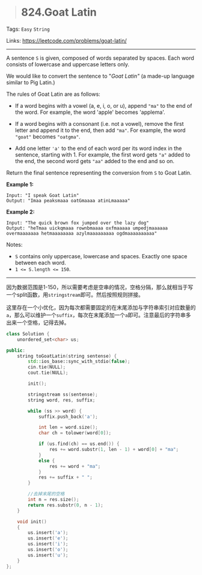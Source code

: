 > # 824.Goat Latin

Tags: `Easy` `String`

Links: https://leetcode.com/problems/goat-latin/

-----

A sentence `S` is given, composed of words separated by spaces. Each word consists of lowercase and uppercase letters only.

We would like to convert the sentence to "*Goat Latin"* (a made-up language similar to Pig Latin.)

The rules of Goat Latin are as follows:

- If a word begins with a vowel (a, e, i, o, or u), append `"ma"` to the end of the word.
  For example, the word 'apple' becomes 'applema'.
   
- If a word begins with a consonant (i.e. not a vowel), remove the first letter and append it to the end, then add `"ma"`.
  For example, the word `"goat"` becomes `"oatgma"`.
   
- Add one letter `'a'` to the end of each word per its word index in the sentence, starting with 1.
  For example, the first word gets `"a"` added to the end, the second word gets `"aa"` added to the end and so on.

Return the final sentence representing the conversion from `S` to Goat Latin. 

**Example 1:**

```
Input: "I speak Goat Latin"
Output: "Imaa peaksmaaa oatGmaaaa atinLmaaaaa"
```

**Example 2:**

```
Input: "The quick brown fox jumped over the lazy dog"
Output: "heTmaa uickqmaaa rownbmaaaa oxfmaaaaa umpedjmaaaaaa overmaaaaaaa hetmaaaaaaaa azylmaaaaaaaaa ogdmaaaaaaaaaa"
```

Notes:

- `S` contains only uppercase, lowercase and spaces. Exactly one space between each word.
- `1 <= S.length <= 150`.

-------

因为数据范围是1-150，所以需要考虑是空串的情况，空格分隔，那么就相当于写一个split函数，用`stringstream`即可。然后按照规则拼接。

这里存在一个小优化，因为每次都需要固定的在末尾添加与字符串索引对应数量的`a`，那么可以维护一个`suffix`，每次在末尾添加一个`a`即可。注意最后的字符串多出来一个空格，记得去掉。

```c++
class Solution {
	unordered_set<char> us;

public:
    string toGoatLatin(string sentense) {
    	std::ios_base::sync_with_stdio(false);
    	cin.tie(NULL);
    	cout.tie(NULL);

    	init();

		stringstream ss(sentense);
		string word, res, suffix;

		while (ss >> word) {
			suffix.push_back('a');

			int len = word.size();
			char ch = tolower(word[0]);

			if (us.find(ch) == us.end()) {
				res += word.substr(1, len - 1) + word[0] + "ma";
			}
			else {
				res += word + "ma";
			}
			res += suffix + " ";
		}   

		//去掉末尾的空格
		int n = res.size();
		return res.substr(0, n - 1);
    }

    void init()
    {
    	us.insert('a');
    	us.insert('e');
    	us.insert('i');
    	us.insert('o');
    	us.insert('u');
    }
};
```

